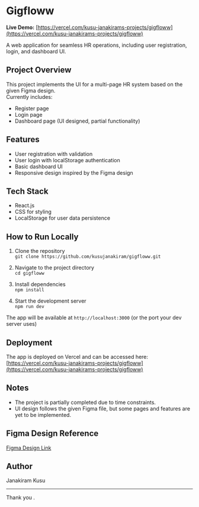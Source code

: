 # Gigfloww

**Live Demo:** [https://vercel.com/kusu-janakirams-projects/gigfloww](https://vercel.com/kusu-janakirams-projects/gigfloww)

A web application for seamless HR operations, including user registration, login, and dashboard UI.

## Project Overview

This project implements the UI for a multi-page HR system based on the given Figma design.  
Currently includes:
- Register page
- Login page
- Dashboard page (UI designed, partial functionality)

## Features

- User registration with validation
- User login with localStorage authentication
- Basic dashboard UI
- Responsive design inspired by the Figma design

## Tech Stack

- React.js
- CSS for styling
- LocalStorage for user data persistence

## How to Run Locally

1. Clone the repository  
   `git clone https://github.com/kusujanakiram/gigfloww.git`

2. Navigate to the project directory  
   `cd gigfloww`

3. Install dependencies  
   `npm install`

4. Start the development server  
   `npm run dev`

The app will be available at `http://localhost:3000` (or the port your dev server uses)

## Deployment

The app is deployed on Vercel and can be accessed here:  
[https://vercel.com/kusu-janakirams-projects/gigfloww](https://vercel.com/kusu-janakirams-projects/gigfloww)

## Notes

- The project is partially completed due to time constraints.
- UI design follows the given Figma file, but some pages and features are yet to be implemented.

## Figma Design Reference

[Figma Design Link](https://www.figma.com/design/Q6BJ5gQkvJADuhZWhDvXGD/training?node-id=1421-3065&p=f&t=LJILePwC0Huuivcc-0)

## Author

Janakiram Kusu

---

Thank you .
